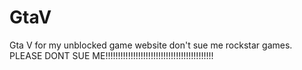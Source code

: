 # GtaV
Gta V for my unblocked game website don't sue me rockstar games.
PLEASE DONT SUE ME!!!!!!!!!!!!!!!!!!!!!!!!!!!!!!!!!!!!!!!!!!!
